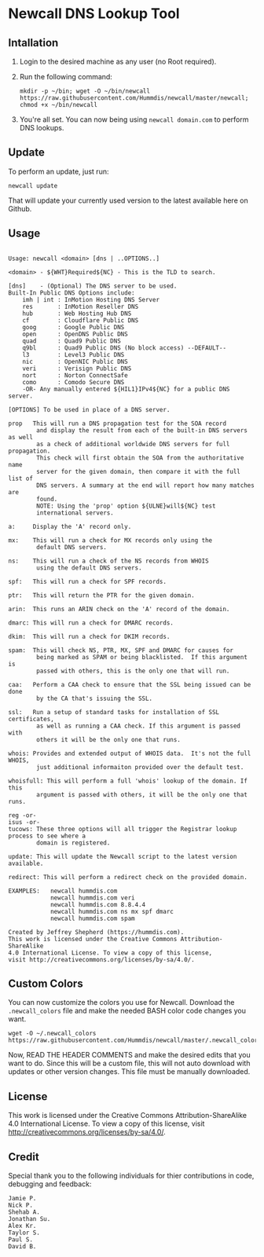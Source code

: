 # Newcall DNS Lookup Tool

## Intallation

1. Login to the desired machine as any user (no Root required).
2. Run the following command:

    `mkdir -p ~/bin; wget -O ~/bin/newcall https://raw.githubusercontent.com/Hummdis/newcall/master/newcall; chmod +x ~/bin/newcall`

3. You're all set. You can now being using `newcall domain.com` to perform DNS lookups.

## Update
To perform an update, just run:

    newcall update

That will update your currently used version to the latest available here on Github.

## Usage

```Newcall DNS Lookup Tool - v1.9.4

Usage: newcall <domain> [dns | ..OPTIONS..]

<domain> - ${WHT}Required${NC} - This is the TLD to search.

[dns]    - (Optional) The DNS server to be used.
Built-In Public DNS Options include:
    imh | int : InMotion Hosting DNS Server
    res       : InMotion Reseller DNS
    hub       : Web Hosting Hub DNS
    cf        : Cloudflare Public DNS
    goog      : Google Public DNS
    open      : OpenDNS Public DNS
    quad      : Quad9 Public DNS
    q9bl      : Quad9 Public DNS (No block access) --DEFAULT--
    l3        : Level3 Public DNS
    nic       : OpenNIC Public DNS
    veri      : Verisign Public DNS
    nort      : Norton ConnectSafe
    como      : Comodo Secure DNS
    -OR- Any manually entered ${HIL1}IPv4${NC} for a public DNS server.

[OPTIONS] To be used in place of a DNS server.

prop   This will run a DNS propagation test for the SOA record
        and display the result from each of the built-in DNS servers as well
        as a check of additional worldwide DNS servers for full propagation.
        This check will first obtain the SOA from the authoritative name
        server for the given domain, then compare it with the full list of
        DNS servers. A summary at the end will report how many matches are
        found.
        NOTE: Using the 'prop' option ${ULNE}will${NC} test
        international servers.

a:     Display the 'A' record only.

mx:    This will run a check for MX records only using the
        default DNS servers.

ns:    This will run a check of the NS records from WHOIS
        using the default DNS servers.

spf:   This will run a check for SPF records.

ptr:   This will return the PTR for the given domain.

arin:  This runs an ARIN check on the 'A' record of the domain.

dmarc: This will run a check for DMARC records.

dkim:  This will run a check for DKIM records.

spam:  This will check NS, PTR, MX, SPF and DMARC for causes for
        being marked as SPAM or being blacklisted.  If this argument is
        passed with others, this is the only one that will run.

caa:   Perform a CAA check to ensure that the SSL being issued can be done
        by the CA that's issuing the SSL.

ssl:   Run a setup of standard tasks for installation of SSL certificates,
        as well as running a CAA check. If this argument is passed with
        others it will be the only one that runs.

whois: Provides and extended output of WHOIS data.  It's not the full WHOIS,
        just additional informaiton provided over the default test.

whoisfull: This will perform a full 'whois' lookup of the domain. If this
        argument is passed with others, it will be the only one that runs.

reg -or-
isus -or-
tucows: These three options will all trigger the Registrar lookup process to see where a
        domain is registered.

update: This will update the Newcall script to the latest version available.

redirect: This will perform a redirect check on the provided domain.

EXAMPLES:   newcall hummdis.com
            newcall hummdis.com veri
            newcall hummdis.com 8.8.4.4
            newcall hummdis.com ns mx spf dmarc
            newcall hummdis.com spam

Created by Jeffrey Shepherd (https://hummdis.com).
This work is licensed under the Creative Commons Attribution-ShareAlike  
4.0 International License. To view a copy of this license,
visit http://creativecommons.org/licenses/by-sa/4.0/.
```

## Custom Colors
You can now customize the colors you use for Newcall.  Download the `.newcall_colors` file and make the needed BASH color code changes you want.

    wget -O ~/.newcall_colors https://raw.githubusercontent.com/Hummdis/newcall/master/.newcall_colors

Now, READ THE HEADER COMMENTS and make the desired edits that you want to do.  Since this will be a custom file, this will not auto download with updates or other version changes. This file must be manually downloaded.

## License
This work is licensed under the Creative Commons Attribution-ShareAlike 4.0 International License. To view a copy of this license, visit http://creativecommons.org/licenses/by-sa/4.0/.

## Credit
Special thank you to the following individuals for thier contributions in code, debugging and feedback:

    Jamie P.
    Nick P.
    Shehab A.
    Jonathan Su.
    Alex Kr.
    Taylor S.
    Paul S.
    David B.
